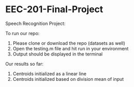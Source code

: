 # EEC-201-Final-Project
Speech Recognition Project:

To run our repo:
  1. Please clone or download the repo (datasets as well)
  2. Open the testing.m file and hit run in your environment
  3. Output should be displayed in the terminal

Our results so far:
  1. Centroids initialized as a linear line
  2. Centroids initialized based on division mean of input
